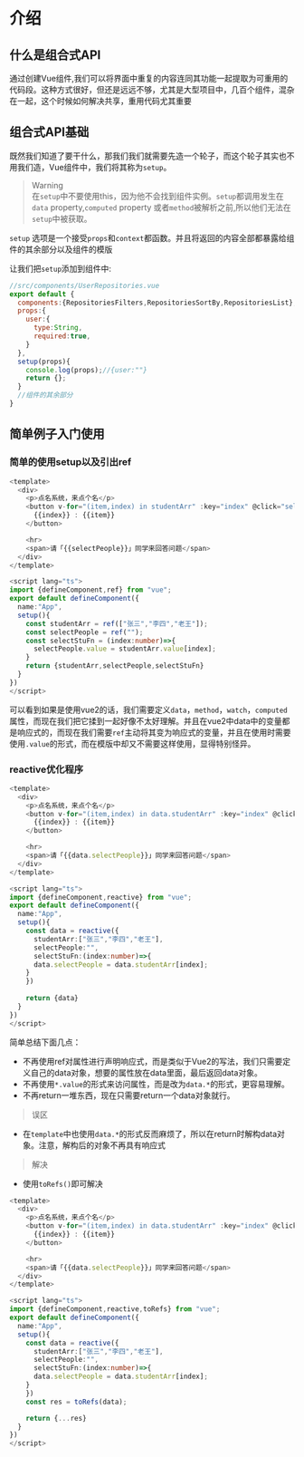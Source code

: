 # 介绍

## 什么是组合式API  


通过创建Vue组件,我们可以将界面中重复的内容连同其功能一起提取为可重用的代码段。这种方式很好，但还是远远不够，尤其是大型项目中，几百个组件，混杂在一起，这个时候如何解决共享，重用代码尤其重要

## 组合式API基础

既然我们知道了要干什么，那我们我们就需要先造一个轮子，而这个轮子其实也不用我们造，Vue组件中，我们将其称为`setup`。

>Warning  
>在`setup`中不要使用this，因为他不会找到组件实例。`setup`都调用发生在`data` property,`computed` property 或者`method`被解析之前,所以他们无法在`setup`中被获取。

`setup` 选项是一个接受`props`和`context`都函数。并且将返回的内容全部都暴露给组件的其余部分以及组件的模版

让我们把`setup`添加到组件中:

```js
//src/components/UserRepositories.vue
export default {
  components:{RepositoriesFilters,RepositoriesSortBy,RepositoriesList},
  props:{
    user:{
      type:String,
      required:true,
    }
  },
  setup(props){
    console.log(props);//{user:""}
    return {};
  }
  //组件的其余部分
}
```
## 简单例子入门使用

### 简单的使用setup以及引出ref

```typescript
<template>
  <div>
    <p>点名系统，来点个名</p>
    <button v-for="(item,index) in studentArr" :key="index" @click="selectStuFn(index)">
      {{index}} : {{item}}
    </button>

    <hr>
    <span>请「{{selectPeople}}」同学来回答问题</span>
  </div>
</template>

<script lang="ts">
import {defineComponent,ref} from "vue";
export default defineComponent({
  name:"App",
  setup(){
    const studentArr = ref(["张三","李四","老王"]);
    const selectPeople = ref("");
    const selectStuFn = (index:number)=>{
      selectPeople.value = studentArr.value[index];
    }
    return {studentArr,selectPeople,selectStuFn}
  }
})
</script>
```
可以看到如果是使用vue2的话，我们需要定义`data`，`method`，`watch`，`computed`属性，而现在我们把它揉到一起好像不太好理解。并且在vue2中data中的变量都是响应式的，而现在我们需要`ref`主动将其变为响应式的变量，并且在使用时需要使用`.value`的形式，而在模版中却又不需要这样使用，显得特别怪异。

### reactive优化程序

```typescript
<template>
  <div>
    <p>点名系统，来点个名</p>
    <button v-for="(item,index) in data.studentArr" :key="index" @click="data.selectStuFn(index)">
      {{index}} : {{item}}
    </button>

    <hr>
    <span>请「{{data.selectPeople}}」同学来回答问题</span>
  </div>
</template>

<script lang="ts">
import {defineComponent,reactive} from "vue";
export default defineComponent({
  name:"App",
  setup(){
    const data = reactive({
      studentArr:["张三","李四","老王"],
      selectPeople:"",
      selectStuFn:(index:number)=>{
      data.selectPeople = data.studentArr[index];
    }
    })
   
    return {data}
  }
})
</script>

```

简单总结下面几点：

- 不再使用ref对属性进行声明响应式，而是类似于Vue2的写法，我们只需要定义自己的data对象，想要的属性放在data里面，最后返回data对象。
- 不再使用`*.value`的形式来访问属性，而是改为`data.*`的形式，更容易理解。
- 不再return一堆东西，现在只需要return一个data对象就行。  

>误区  
  - 在`template`中也使用`data.*`的形式反而麻烦了，所以在return时解构data对象。注意，解构后的对象不再具有响应式
>解决
  - 使用`toRefs()`即可解决


```typescript
<template>
  <div>
    <p>点名系统，来点个名</p>
    <button v-for="(item,index) in data.studentArr" :key="index" @click="data.selectStuFn(index)">
      {{index}} : {{item}}
    </button>

    <hr>
    <span>请「{{data.selectPeople}}」同学来回答问题</span>
  </div>
</template>

<script lang="ts">
import {defineComponent,reactive,toRefs} from "vue";
export default defineComponent({
  name:"App",
  setup(){
    const data = reactive({
      studentArr:["张三","李四","老王"],
      selectPeople:"",
      selectStuFn:(index:number)=>{
      data.selectPeople = data.studentArr[index];
    }
    })
    const res = toRefs(data);

    return {...res}
  }
})
</script>
```